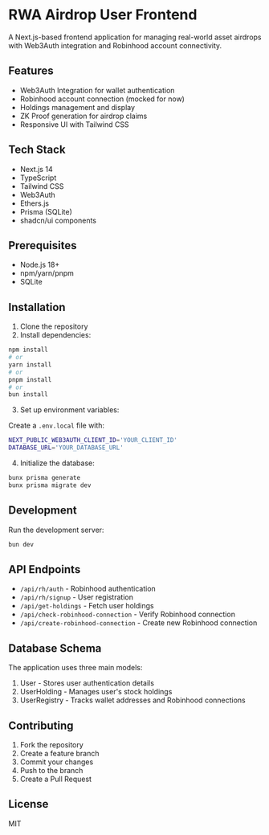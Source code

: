 # RWA Airdrop User Frontend

A Next.js-based frontend application for managing real-world asset airdrops with Web3Auth integration and Robinhood account connectivity.

## Features

- Web3Auth Integration for wallet authentication
- Robinhood account connection (mocked for now)
- Holdings management and display
- ZK Proof generation for airdrop claims
- Responsive UI with Tailwind CSS

## Tech Stack

- Next.js 14
- TypeScript
- Tailwind CSS
- Web3Auth
- Ethers.js
- Prisma (SQLite)
- shadcn/ui components

## Prerequisites

- Node.js 18+
- npm/yarn/pnpm
- SQLite

## Installation

1. Clone the repository
2. Install dependencies:

```bash
npm install
# or
yarn install
# or
pnpm install
# or
bun install
```

3. Set up environment variables:

Create a `.env.local` file with:

```bash
NEXT_PUBLIC_WEB3AUTH_CLIENT_ID='YOUR_CLIENT_ID'
DATABASE_URL='YOUR_DATABASE_URL'
```

4. Initialize the database:

```bash
bunx prisma generate
bunx prisma migrate dev
```

## Development

Run the development server:

```bash
bun dev
```

## API Endpoints

- `/api/rh/auth` - Robinhood authentication
- `/api/rh/signup` - User registration
- `/api/get-holdings` - Fetch user holdings
- `/api/check-robinhood-connection` - Verify Robinhood connection
- `/api/create-robinhood-connection` - Create new Robinhood connection

## Database Schema

The application uses three main models:

1. User - Stores user authentication details
2. UserHolding - Manages user's stock holdings
3. UserRegistry - Tracks wallet addresses and Robinhood connections

## Contributing

1. Fork the repository
2. Create a feature branch
3. Commit your changes
4. Push to the branch
5. Create a Pull Request

## License

MIT

